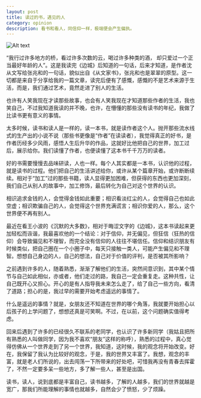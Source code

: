 ```yaml
---
layout: post
title: 读过的书，遇见的人
category: opinion
description: 看书和看人，同信仰一样，极端便会产生偏执。
---
```


![Alt text](http://xuchanggui.github.io/images//d1.jpg)

“我行过许多地方的桥，看过许多次数的云，喝过许多种类的酒， 却只爱过一个正当最好年龄的人”。这是我读完《边城》后知道的一句话，后来才知道，是作者沈从文写给张兆和的一句话，貌似出自《从文家书》，张兆和也是翠翠的原型。这一切都是来自于分享给我的一篇文章，读完后便有了感慨，感慨的不是艺术来源于生活，而是，我们通过艺术，竟然走进了别人的生活。

也许有人笑我现在才读那些故事，也会有人笑我现在才知道那些作者的生活，我也笑自己，不过我知道我读的并不晚，也许，在懵懂的那些没有读书的年纪，我做了比读书更有意义的事情。

太多时候，读书和读人是一样的，读一本书，就是读作者这个人。抛开那些流水线式的生产出的小说不说（那些书更像是“作者”在读读者），我觉得真正的好书，是作者历经多少风雨，感悟人生后升华的作品，这就好比他把自己的世界，加工过后，展示给你。我们读懂了作者，也便读懂了这本书千千万万的读者。

好的书需要慢慢去品味研读，人也一样。每个人其实都是一本书，认识他的过程，就是读书的过程。他们把自己的生活讲述给你，或许从某个篇章开始，或许断断续续。相对于“加工”过的那些书籍，读人显得更加困难，但获得的东西也更加深刻，我们自己从别人的故事中，加工修饰，最后转化为自己对这个世界的认识。

相识追求金钱的人，会觉得金钱如此重要；相识看淡红尘的人，会觉得自己也如此空虚；相识欺骗自己的人，会觉得这个世界充满谎言；相识你爱的人，那么，这个世界便不再有别人。

最近在看王小波的《沉默的大多数》，相对于晦涩文字的《边城》，这本书读起来更加轻松而诙谐，我最喜欢他的一个结论：对于信仰，并无偏见，但狂信（狂热的信仰）会导致偏见和不理智，而完全没有信仰的人往往不堪信任。信仰和结识朋友有时候类似，把自己圈在一个小圈子中，每天只接触一类人，可能产生偏见和不理智。想想自己身边的人，自己的想法，自己对于价值的评判，是否被其所影响？

之前遇到许多的人，随着熟悉，渐渐了解他们的生活，突然间意识到，其中某个情节与自己如此相似，亦或者，他们走过的路，我自己一定会重复走。这种共性，让自己既开心又担心。开心的是有人指导我未来怎么走了，给了自己一些方向，看清了道路；担心的是，我过早的需要开始考虑遥远的事情了。

什么是遥远的事情？就是，女朋友还不知道在世界的哪个角落，我就要开始担心以后孩子的上学问题了，想想还真是可笑啊。不过，在以前，这个问题确实值得考虑。

回来后遇到了许多的已经很久不联系的老同学，也认识了许多新同学（我姑且把所有熟悉的人叫做同学，因为我不喜欢“朋友”这样的称呼），熟悉的过程中，真心觉得仿佛从一个世界走到了另一个世界，我知道，这时候，我的观念将开始改变。好在，我保留了我认为比较好的观念，于是，我的世界又丰富了。我想，观念的丰富，就是老人们所说的，出去闯荡一下所带来的好处吧，可惜我再没有青春去挥霍了，不然一定要多呆一些地方，多了解一些人，甚至是出国。

读书，读人，说到底都是丰富自己，读书越多，了解的人越多，我们的世界就越是宽广，那我们所能理解的事情也就越多，自然会少了愤怒，少了烦躁。